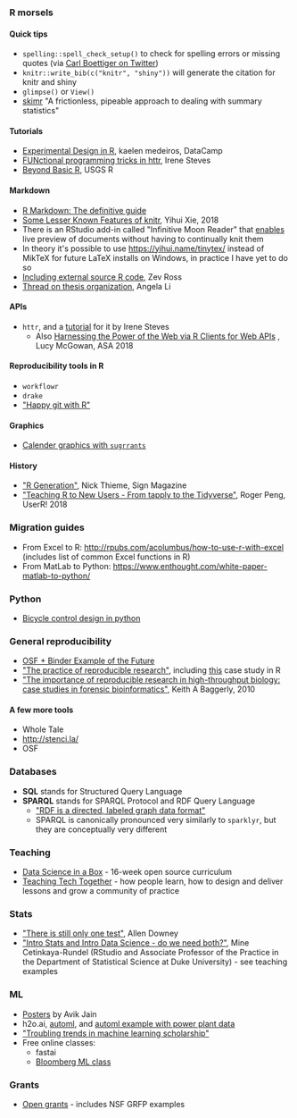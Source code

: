 ### R morsels

#### Quick tips
- `spelling::spell_check_setup()` to check for spelling errors or missing quotes (via [Carl Boettiger on Twitter](https://twitter.com/cboettig/status/1017257307263066112?s=19))
- `knitr::write_bib(c("knitr", "shiny"))` will generate the citation for knitr and shiny
- `glimpse()` or `View()`
- [skimr](https://github.com/ropensci/skimr) "A frictionless, pipeable approach to dealing with summary statistics"


#### Tutorials
- [Experimental Design in R](https://www.datacamp.com/courses/experimental-design-in-r), kaelen medeiros, DataCamp
- [FUNctional programming tricks in httr](https://irene.rbind.io/post/fun-prog-httr/), Irene Steves
- [Beyond Basic R](https://owi.usgs.gov/blog/intro-best-practices/), USGS R

#### Markdown
 
 - [R Markdown: The definitive guide](https://bookdown.org/yihui/rmarkdown/)
 - [Some Lesser Known Features of knitr](https://slides.yihui.name/2018-knitr-RaukR-Yihui-Xie.html#1), Yihui Xie, 2018
 - There is an RStudio add-in called "Infinitive Moon Reader" that [enables](https://slides.yihui.name/2018-knitr-RaukR-Yihui-Xie.html#11) live preview of documents without having to continually knit them 
 - In theory it's possible to use https://yihui.name/tinytex/ instead of MikTeX for future LaTeX installs on Windows, in practice I have yet to do so
 - [Including external source R code](http://zevross.com/blog/2014/07/09/making-use-of-external-r-code-in-knitr-and-r-markdown/), Zev Ross
 - [Thread on thesis organization](https://twitter.com/CivicAngela/status/1024469727274565633), Angela Li
 
#### APIs
- `httr`, and a [tutorial](https://irene.rbind.io/post/fun-prog-httr/) for it by Irene Steves
   - Also [Harnessing the Power of the Web via R Clients for Web APIs](https://www.lucymcgowan.com/talk/asa_joint_statistical_meeting_2018/) , Lucy McGowan, ASA 2018

#### Reproducibility tools in R
- `workflowr`
- `drake`
- ["Happy git with R"](http://happygitwithr.com/)

#### Graphics
 - [Calender graphics with `sugrrants`](https://github.com/earowang/sugrrants/blob/master/README.md)

#### History
- ["R Generation"](https://rss.onlinelibrary.wiley.com/doi/10.1111/j.1740-9713.2018.01169.x), Nick Thieme, Sign Magazine
- ["Teaching R to New Users - From tapply to the Tidyverse"](https://simplystatistics.org/2018/07/12/use-r-keynote-2018/), Roger Peng, UserR! 2018

### Migration guides
- From Excel to R: http://rpubs.com/acolumbus/how-to-use-r-with-excel  (includes list of common Excel functions in R) 
- From MatLab to Python: https://www.enthought.com/white-paper-matlab-to-python/ 

### Python
- [Bicycle control design in python](https://plot.ly/ipython-notebooks/bicycle-control-design/)

### General reproducibility
- [OSF + Binder Example of the Future](https://osf.io/wr7an/)
- ["The practice of reproducible research"](https://www.practicereproducibleresearch.org), including [this](https://www.practicereproducibleresearch.org/case-studies/jmMagallanes.html) case study in R
- ["The importance of reproducible research in high-throughput biology: case studies in forensic bioinformatics"](https://youtu.be/7gYIs7uYbMo), Keith A Baggerly, 2010


#### A few more tools
- Whole Tale
- http://stenci.la/
- OSF


### Databases
 - **SQL** stands for Structured Query Language
 - **SPARQL** stands for SPARQL Protocol and RDF Query Language
   - ["RDF is a directed, labeled graph data format"](https://www.w3.org/TR/rdf-sparql-query/)
   - SPARQL is canonically pronounced very similarly to `sparklyr`, but they are conceptually very different
   
### Teaching
- [Data Science in a Box](https://rstudio-education.github.io/datascience-box/) - 16-week open source curriculum 
- [Teaching Tech Together](http://teachtogether.tech/en/) - how people learn, how to design and deliver lessons and grow a community of practice

   
### Stats
 - ["There is still only one test"](http://allendowney.blogspot.com/2016/06/there-is-still-only-one-test.html?m=1), Allen Downey
 - ["Intro Stats and Intro Data Science - do we need both?"](https://speakerdeck.com/minecr/intro-stats-and-intro-data-science-do-we-need-both?),  Mine Cetinkaya-Rundel (RStudio and Associate Professor of the Practice in the Department of Statistical Science at Duke University)   - see teaching examples
   
### ML   
- [Posters](https://github.com/Avik-Jain/100-Days-Of-ML-Code/blob/master/README.md) by Avik Jain
- h2o.ai, [automl](http://docs.h2o.ai/h2o/latest-stable/h2o-docs/automl.html), and  [automl example with power plant data](https://github.com/h2oai/h2o-tutorials/blob/master/h2o-world-2017/automl/R/automl_regression_powerplant_output.Rmd )
- ["Troubling trends in machine learning scholarship"](http://approximatelycorrect.com/2018/07/10/troubling-trends-in-machine-learning-scholarship/)
- Free online classes:
  - fastai
  - [Bloomberg ML class](https://bloomberg.github.io/foml/#lectures)
  
 ### Grants
  - [Open grants](https://www.ogrants.org/) - includes NSF GRFP examples


